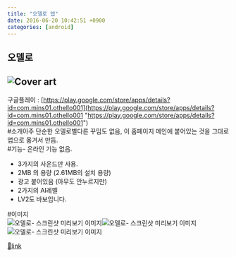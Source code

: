 ```yaml
---
title: "오델로 앱"
date: 2016-06-20 10:42:51 +0900
categories: [android]
---
```


오델로
---

![Cover art](https://lh3.googleusercontent.com/DhWzjOQ2l8axBlKjEazwXkRowpZL7YhRs5JWkADGcIBKQpW8AizWzrTEArmxBGcMhZU=w300-rw)
---------------------------------------------------------------------------------------------------------------------------

구글플레이 : [https://play.google.com/store/apps/details?id=com.mins01.othello001](https://play.google.com/store/apps/details?id=com.mins01.othello001 "https://play.google.com/store/apps/details?id=com.mins01.othello001")  
#소개아주 단순한 오델로별다른 꾸밈도 없음, 이 홈페이지 메인에 붙어있는 것을 그대로 앱으로 옮겨서 만듬.  
#기능- 온라인 기능 없음.
- 3가지의 사운드만 사용.
- 2MB 의 용량 (2.61MB의 설치 용량)
- 광고 붙어있음 (아무도 안누르지만)
- 2가지의 AI레벨
- LV2도 바보입니다.


#이미지  
![ 오델로- 스크린샷 미리보기 이미지  ](https://lh3.googleusercontent.com/tG5AOF4EhWuY3AGfSMyBDZCPFSgO7_bR2nEZSFVIDu0bOi_s2NP8OUvd6zpbnuGmnbg=h310-rw " 오델로- 스크린샷 미리보기 이미지  ")![ 오델로- 스크린샷 미리보기 이미지  ](https://lh3.googleusercontent.com/ICKU7vxzh6sHp4gui7AAAZFTwoEELIckdENeXDeAoFyUZ1DZlDAJ5matyBhA42sk3l5n=h310-rw " 오델로- 스크린샷 미리보기 이미지  ")![ 오델로- 스크린샷 미리보기 이미지  ](https://lh3.googleusercontent.com/tW5DFbquonL4890fxfhN0QMffvCo8Za0dRse39_3S7VvtwZNRaIRpK-arzoEKvNLj6w=h310-rw " 오델로- 스크린샷 미리보기 이미지  ")  
  



[🔗link](http://www.mins01.com/mh/tech/read/1014)